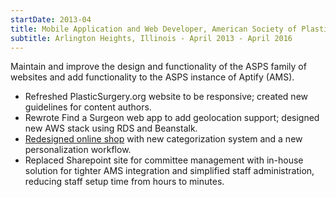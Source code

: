 ```yaml
---
startDate: 2013-04
title: Mobile Application and Web Developer, American Society of Plastic Surgeons
subtitle: Arlington Heights, Illinois - April 2013 - April 2016
---
```


Maintain and improve the design and functionality of the ASPS family of websites and add functionality to the ASPS instance of Aptify (AMS).
    

* <span class='mobile'>Refreshed PlasticSurgery.org website to be responsive</span>; <span class='manage'>created new guidelines for content authors.</span>
* Rewrote Find a Surgeon web app to add geolocation support; <span class='aws'>designed new AWS stack using RDS and Beanstalk.</span>
* <span class='dotnet mobile'>[Redesigned online shop](/gallery/asps-shop) with new categorization system and a new personalization workflow.</span>
* <span class='dotnet mobile'>Replaced Sharepoint site for committee management with in-house solution</span> for tighter AMS integration and simplified staff administration, reducing staff setup time from hours to minutes.